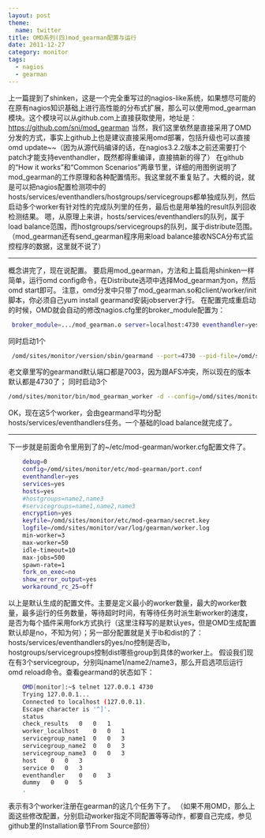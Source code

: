 ```yaml
---
layout: post
theme:
  name: twitter
title: OMD系列(四)mod_gearman配置与运行
date: 2011-12-27
category: monitor
tags:
  - nagios
  - gearman
---
```


上一篇提到了shinken，这是一个完全重写过的nagios-like系统，如果想尽可能的在原有nagios知识基础上进行高性能的分布式扩展，那么可以使用mod_gearman模块。这个模块可以从github.com上直接获取使用，地址是：
<a href="https://github.com/sni/mod_gearman">https://github.com/sni/mod_gearman</a>
当然，我们这里依然是直接采用了OMD分发的方式，事实上github上也是建议直接采用omd部署，包括升级也可以直接omd update~~（因为从源代码编译的话，在nagios3.2.2版本之前还需要打个patch才能支持eventhandler，既然都得重编译，直接搞新的得了）
在github的“How it works”和“Common Scenarios”两章节里，详细的用图例说明了mod_gearman的工作原理和各种配置情形。我这里就不重复贴了。大概的说，就是可以把nagios配置检测项中的hosts/services/eventhandlers/hostgroups/servicegroups都单独成队列，然后启动多个worker有针对性的完成队列里的任务，最后也是用单独的result队列回收检测结果。
嗯，从原理上来讲，hosts/services/eventhandlers的队列，属于load balance范围，而hostgroups/servicegroups的队列，属于distribute范围。
（mod_gearman还有send_gearman程序用来load balance接收NSCA分布式监控程序的数据，这里就不说了）
<hr>
概念讲完了，现在说配置。
要启用mod_gearman，方法和上篇启用shinken一样简单，运行omd config命令，在Distribute选项中选择Mod_gearman为on，然后omd start即可。
注意，omd分发中只带了mod_gearman.so和client/worker/init脚本，你必须自己yum install gearmand安装jobserver才行。
在配置完成重启动的时候，OMD就会自动的修改nagios.cfg里的broker_module配置为：

```bash
 broker_module=.../mod_gearman.o server=localhost:4730 eventhandler=yes services=yes hosts=yes
```

同时启动1个

```bash
 /omd/sites/monitor/version/sbin/gearmand --port=4730 --pid-file=/omd/sites/monitor/tmp/run/gearmand.pid --daemon --job-retries=0 --threads=10 --log-file=/omd/sites/monitor/var/log/gearman/gearmand.log --verbose=2 --listen=localhost
```

老文章里写的gearmand默认端口都是7003，因为跟AFS冲突，所以现在的版本默认都是4730了；
同时启动3个

```bash
/omd/sites/monitor/bin/mod_gearman_worker -d --config=/omd/sites/monitor/etc/mod-gearman/worker.cfg --pidfile=/omd/sites/monitor/tmp/run/gearman_worker.pid
```

OK，现在这5个worker，会由gearmand平均分配hosts/services/eventhandlers任务。一个基础的load balance就完成了。
<hr>
下一步就是前面命令里用到了的~/etc/mod-gearman/worker.cfg配置文件了。

```bash
    debug=0
    config=/omd/sites/monitor/etc/mod-gearman/port.conf
    eventhandler=yes
    services=yes
    hosts=yes
    #hostgroups=name2,name3
    #servicegroups=name1,name2,name3
    encryption=yes
    keyfile=/omd/sites/monitor/etc/mod-gearman/secret.key
    logfile=/omd/sites/monitor/var/log/gearman/worker.log
    min-worker=3
    max-worker=50
    idle-timeout=10
    max-jobs=500
    spawn-rate=1
    fork_on_exec=no
    show_error_output=yes
    workaround_rc_25=off
```

以上是默认生成的配置文件。主要是定义最小的worker数量，最大的worker数量，最多运行的任务数量，等待超时时间，有等待任务时派生新worker的速度，是否为每个插件采用fork方式执行（这里注释写的是默认yes，但是OMD生成配置默认却是no，不知为何）；另一部分配置就是关于lb和dist的了：hosts/services/eventhandlers的yes/no控制是否lb，hostgroups/servicegroups控制dist哪些group到具体的worker上。
假设我们现在有3个servicegroup，分别叫name1/name2/name3，那么开启选项后运行omd reload命令。查看gearmand的状态如下：

```bash
    OMD[monitor]:~$ telnet 127.0.0.1 4730
    Trying 127.0.0.1...
    Connected to localhost (127.0.0.1).
    Escape character is '^]'.
    status
    check_results	0	0	1
    worker_localhost	0	0	1
    servicegroup_name1	0	0	3
    servicegroup_name2	0	0	3
    servicegroup_name3	0	0	3
    host	0	0	3
    service	0	0	3
    eventhandler	0	0	3
    dummy	0	0	5
    .
```

表示有3个worker注册在gearman的这几个任务下了。
（如果不用OMD，那么上面这些修改配置，分别启动worker指定不同配置等等动作，都要自己完成，参见github里的Installation章节From Source部份）
